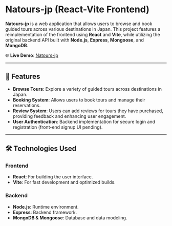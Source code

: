 # Natours-jp (React-Vite Frontend)

**Natours-jp** is a web application that allows users to browse and book guided tours across various destinations in Japan. This project features a reimplementation of the frontend using **React** and **Vite**, while utilizing the original backend API built with **Node.js**, **Express**, **Mongoose**, and **MongoDB**.

🌐 **Live Demo**: [Natours-jp](https://natours-jp.vercel.app/)

---

## 🚀 Features

- **Browse Tours**: Explore a variety of guided tours across destinations in Japan.
- **Booking System**: Allows users to book tours and manage their reservations.
- **Review System**: Users can add reviews for tours they have purchased, providing feedback and enhancing user engagement.
- **User Authentication**: Backend implementation for secure login and registration (front-end signup UI pending).

---

## 🛠️ Technologies Used

### Frontend

- **React**: For building the user interface.
- **Vite**: For fast development and optimized builds.

### Backend

- **Node.js**: Runtime environment.
- **Express**: Backend framework.
- **MongoDB & Mongoose**: Database and data modeling.
